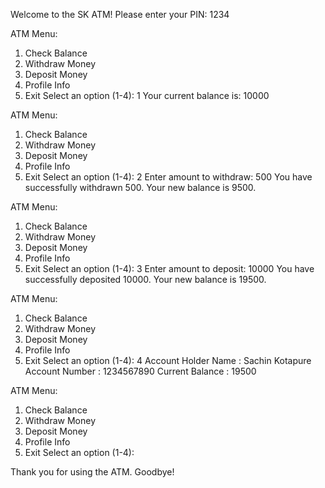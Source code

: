 Welcome to the SK ATM!
Please enter your PIN: 1234

ATM Menu:
1. Check Balance
2. Withdraw Money
3. Deposit Money
4. Profile Info
5. Exit
Select an option (1-4): 1
Your current balance is: 10000

ATM Menu:
1. Check Balance
2. Withdraw Money
3. Deposit Money
4. Profile Info
5. Exit
Select an option (1-4): 2
Enter amount to withdraw: 500
You have successfully withdrawn 500. Your new balance is 9500.

ATM Menu:
1. Check Balance
2. Withdraw Money
3. Deposit Money
4. Profile Info
5. Exit
Select an option (1-4): 3
Enter amount to deposit: 10000
You have successfully deposited 10000. Your new balance is 19500.

ATM Menu:
1. Check Balance
2. Withdraw Money
3. Deposit Money
4. Profile Info
5. Exit
Select an option (1-4): 4
Account Holder Name : Sachin Kotapure
Account Number : 1234567890
Current Balance : 19500

ATM Menu:
1. Check Balance
2. Withdraw Money
3. Deposit Money
4. Profile Info
5. Exit
Select an option (1-4):

Thank you for using the ATM. Goodbye!
